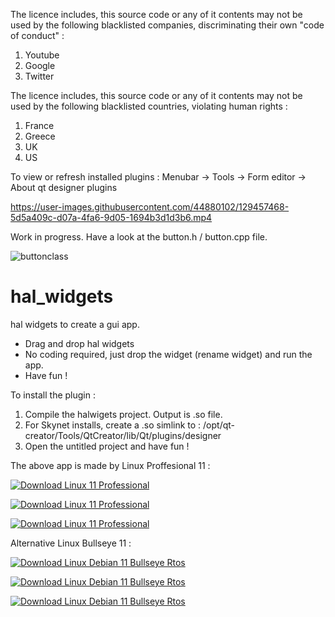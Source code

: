 
The licence includes, this source code or any of it contents may not be used by the following blacklisted companies, discriminating their own "code of conduct" :

  1. Youtube
  2. Google
  3. Twitter


The licence includes, this source code or any of it contents may not be used by the following blacklisted countries, violating human rights :

  1. France
  2. Greece
  3. UK
  4. US

To view or refresh installed plugins :
Menubar -> Tools -> Form editor -> About qt designer plugins

https://user-images.githubusercontent.com/44880102/129457468-5d5a409c-d07a-4fa6-9d05-1694b3d1d3b6.mp4

Work in progress. Have a look at the button.h / button.cpp file.

![buttonclass](https://user-images.githubusercontent.com/44880102/129457476-1e958650-0b80-4913-b90b-ab39967ec7ed.jpg)

# hal_widgets
hal widgets to create a gui app. 

- Drag and drop hal widgets
- No coding required, just drop the widget (rename widget) and run the app.
- Have fun !

To install the plugin :

1. Compile the halwigets project. Output is .so file.
2. For Skynet installs, create a .so simlink to : /opt/qt-creator/Tools/QtCreator/lib/Qt/plugins/designer
3. Open the untitled project and have fun !


The above app is made by Linux Proffesional 11 :

[![Download Linux 11 Professional ](https://a.fsdn.com/con/app/sf-download-button)](https://sourceforge.net/projects/linux-11-pro/files/latest/download)

[![Download Linux 11 Professional ](https://img.shields.io/sourceforge/dt/linux-11-pro.svg)](https://sourceforge.net/projects/linux-11-pro/files/latest/download)

[![Download Linux 11 Professional ](https://img.shields.io/sourceforge/dm/linux-11-pro.svg)](https://sourceforge.net/projects/linux-11-pro/files/latest/download)


Alternative Linux Bullseye 11 :

[![Download Linux Debian 11 Bullseye Rtos  ](https://a.fsdn.com/con/app/sf-download-button)](https://sourceforge.net/projects/linux-debian-bullseye-11-rtos/files/latest/download)

[![Download Linux Debian 11 Bullseye Rtos  ](https://img.shields.io/sourceforge/dt/linux-debian-bullseye-11-rtos.svg)](https://sourceforge.net/projects/linux-debian-bullseye-11-rtos/files/latest/download)

[![Download Linux Debian 11 Bullseye Rtos  ](https://img.shields.io/sourceforge/dm/linux-debian-bullseye-11-rtos.svg)](https://sourceforge.net/projects/linux-debian-bullseye-11-rtos/files/latest/download)
